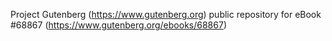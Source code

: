 Project Gutenberg (https://www.gutenberg.org) public repository for eBook #68867 (https://www.gutenberg.org/ebooks/68867)
